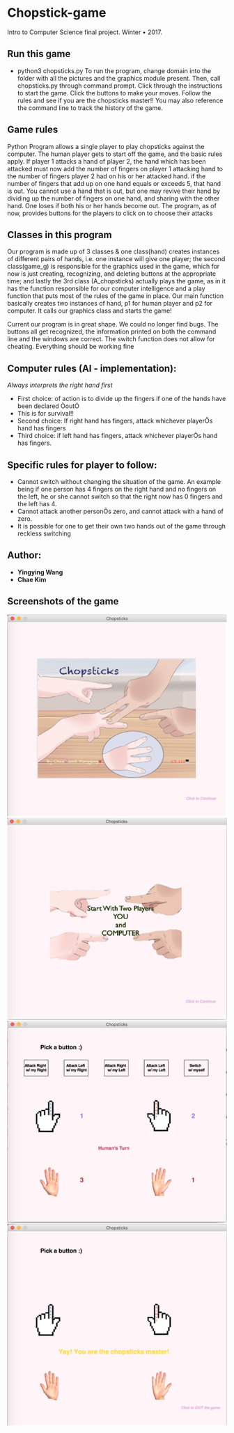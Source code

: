 # Chopstick-game
Intro to Computer Science final project. Winter • 2017. 

## Run this game
* python3 chopsticks.py 
To run the program, change domain into the folder with all the pictures and the graphics module present.  Then, call chopsticks.py through command prompt.  Click through the instructions to start the game.  Click the buttons to make your moves.  Follow the rules and see if you are the chopsticks master!!  You may also reference the command line to track the history of the game.

## Game rules
Python Program allows a single player to play chopsticks against the computer.
The human player gets to start off the game, and the basic rules apply. If player 1 attacks a hand of player 2, the hand which has been attacked must now add the number of fingers on player 1 attacking hand to the number of fingers player 2 had on his or her attacked hand.  if the number of fingers that add up on one hand equals or exceeds 5, that hand is out.  You cannot use a hand that is out, but one may revive their hand by dividing up the number of fingers on one hand, and sharing with the other hand.  One loses if both his or her hands become out.
The program, as of now, provides buttons for the players to click on to choose their attacks

## Classes in this program
Our program is made up of 3 classes & one class(hand) creates instances of different pairs of hands, i.e. one instance will give one player; the second class(game_g) is responsible for the graphics used in the game, which for now is just creating, recognizing, and deleting buttons at the appropriate time; and lastly the 3rd class (A_chopsticks) actually plays the game, as in it has the function responsible for our computer intelligence and a play function that puts most of the rules of the game in place.  Our main function basically creates two instances of hand, p1 for human player and p2 for computer.  It calls our graphics class and starts the game!

Current our program is in great shape.  We could no longer find bugs.  The buttons all get recognized, the information printed on both the command line and the windows are correct.  The switch function does not allow for cheating.  Everything should be working fine


## Computer rules (AI - implementation): 
*Always interprets the right hand first*
* First choice: of action is to divide up the fingers if one of the hands have been declared ÒoutÓ
* This is for survival!!
* Second choice: If right hand has fingers, attack whichever playerÕs hand has fingers
* Third choice: if left hand has fingers, attack whichever playerÕs hand has fingers.

## Specific rules for player to follow:
* Cannot switch without changing the situation of the game.  An example being if one person has 4 fingers on the right hand and no fingers on the left, he or she cannot switch so that the right now has 0 fingers and the left has 4.
* Cannot attack another personÕs zero, and cannot attack with a hand of zero.
* It is possible for one to get their own two hands out of the game through reckless switching


## Author: 
* **Yingying Wang** 
* **Chae Kim** 

## Screenshots of the game
![alt text](screenshots/Cover.png "cover")
![alt text](screenshots/Instructions.png "instructions")
![alt text](screenshots/game.png "game process")
![alt text](screenshots/Win-message.png "yay you win")
